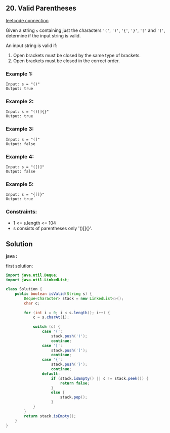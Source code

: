 ## 20. Valid Parentheses

[leetcode connection](https://leetcode.com/problems/valid-parentheses/)

Given a string `s` containing just the characters `'('`, `')'`, `'{'`, `'}'`, `'['` and `']'`, determine if the input string is valid.

An input string is valid if:

1. Open brackets must be closed by the same type of brackets.
2. Open brackets must be closed in the correct order.
 

### Example 1:
```
Input: s = "()"
Output: true
```

### Example 2:
```
Input: s = "()[]{}"
Output: true
```

### Example 3:
```
Input: s = "(]"
Output: false
```

### Example 4:
```
Input: s = "([)]"
Output: false
```

### Example 5:
```
Input: s = "{[]}"
Output: true
```

### Constraints:

* 1 <= s.length <= 104
* s consists of parentheses only '()[]{}'.

## Solution

**java :**

first solution:
```java
import java.util.Deque;
import java.util.LinkedList;

class Solution {
    public boolean isValid(String s) {
        Deque<Character> stack = new LinkedList<>();
        char c;
        
        for (int i = 0; i < s.length(); i++) {
            c = s.charAt(i);
            
            switch (c) {
                case '(':
                    stack.push(')');
                    continue;
                case '[':
                    stack.push(']');
                    continue;
                case '{':
                    stack.push('}');
                    continue;
                default:
                    if (stack.isEmpty() || c != stack.peek()) {
                        return false;
                    }
                    else {
                        stack.pop();
                    }
            }
        }
        return stack.isEmpty();
    }
}
```